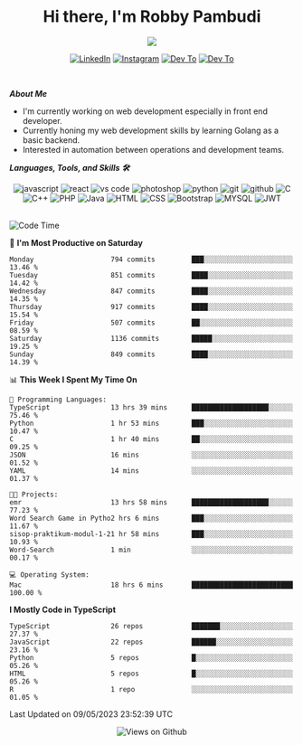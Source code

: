<div align="center">
   <h1>Hi there, I'm Robby Pambudi </h1>

<img src="https://pronoun.cyou/x/y?subject=He&object=Him&height=20"> 
</div>

<p align='center'>
   <a href="https://www.linkedin.com/in/robbypambudi" target="_blank"><img src="https://img.shields.io/badge/LinkedIn-0077B5?style=for-the-badge&logo=linkedin&logoColor=white" alt="LinkedIn"></a>
   <a href="https://www.instagram.com/robbypambudi" target="_blank"><img src="https://img.shields.io/badge/Instagram-E4405F?style=for-the-badge&logo=instagram&logoColor=white" alt="Instagram"></a>
   <a href="https://dev.to/robbypambudi" target="_blank"><img src="https://img.shields.io/badge/dev.to-0A0A0A?style=for-the-badge&logo=dev.to&logoColor=white" alt="Dev To"></a>
   <a href="https://www.facebook.com/robbyulungpambudi" target="_blank"><img src="https://img.shields.io/badge/Facebook-1877F2?style=for-the-badge&logo=facebook&logoColor=white" alt="Dev To"></a>

</p> <p>
<br>
   
***About Me***
   
- I'm currently working on web development especially in front end developer.
- Currently honing my web development skills by learning Golang as a basic backend.
- Interested in automation between operations and development teams.
 
   
***Languages, Tools, and Skills 🛠***

   <div align="center">
   <img src="https://img.shields.io/badge/JavaScript-F7DF1E?style=for-the-badge&logo=javascript&logoColor=black" alt="javascript" />
      <img src="https://img.shields.io/badge/React-61DAFB?style=for-the-badge&logo=react&logoColor=black" alt="react" />
      <img src="https://img.shields.io/badge/vs%20code-007ACC?style=for-the-badge&logo=visual%20studio%20code&logoColor=white" alt="vs code" />
      <img src="https://img.shields.io/badge/adobe%20photoshop-31A8FF?style=for-the-badge&logo=adobe%20photoshop&logoColor=white" alt="photoshop" />
      <img src="https://img.shields.io/badge/python-3776AB?style=for-the-badge&logo=python&logoColor=white" alt="python" />
      <img src="https://img.shields.io/badge/Git-F05032?style=for-the-badge&logo=git&logoColor=white" alt="git" />
      <img src="https://img.shields.io/badge/GitHub-100000?style=for-the-badge&logo=github&logoColor=white" alt="github" />
      <img src="https://img.shields.io/badge/c-%2300599C.svg?style=for-the-badge&logo=c&logoColor=white" alt="C" />
      <img src="https://img.shields.io/badge/c++-%2300599C.svg?style=for-the-badge&logo=c%2B%2B&logoColor=white" alt="C++" />   
      <img src="https://img.shields.io/badge/PHP-777BB4?style=for-the-badge&logo=php&logoColor=white" alt="PHP" />
      <img src="https://img.shields.io/badge/Java-ED8B00?style=for-the-badge&logo=java&logoColor=white" alt="Java"/>
      <img src="https://img.shields.io/badge/HTML5-E34F26?style=for-the-badge&logo=html5&logoColor=white" alt="HTML" />
      <img src="https://img.shields.io/badge/CSS-239120?&style=for-the-badge&logo=css3&logoColor=white" alt ="CSS" />
      <img src="https://img.shields.io/badge/Bootstrap-563D7C?style=for-the-badge&logo=bootstrap&logoColor=white" alt="Bootstrap" />
      <img src="https://img.shields.io/badge/MySQL-00000F?style=for-the-badge&logo=mysql&logoColor=white" alt="MYSQL" />
      <img src="https://img.shields.io/badge/json%20web%20tokens-323330?style=for-the-badge&logo=json-web-tokens&logoColor=pink" alt="JWT" />
      
   </div><br>
   
<!--START_SECTION:waka-->
![Code Time](http://img.shields.io/badge/Code%20Time-691%20hrs%2017%20mins-blue)

📅 **I'm Most Productive on Saturday** 

```text
Monday                   794 commits         ███░░░░░░░░░░░░░░░░░░░░░░   13.46 % 
Tuesday                  851 commits         ████░░░░░░░░░░░░░░░░░░░░░   14.42 % 
Wednesday                847 commits         ████░░░░░░░░░░░░░░░░░░░░░   14.35 % 
Thursday                 917 commits         ████░░░░░░░░░░░░░░░░░░░░░   15.54 % 
Friday                   507 commits         ██░░░░░░░░░░░░░░░░░░░░░░░   08.59 % 
Saturday                 1136 commits        █████░░░░░░░░░░░░░░░░░░░░   19.25 % 
Sunday                   849 commits         ████░░░░░░░░░░░░░░░░░░░░░   14.39 % 
```


📊 **This Week I Spent My Time On** 

```text
💬 Programming Languages: 
TypeScript               13 hrs 39 mins      ███████████████████░░░░░░   75.46 % 
Python                   1 hr 53 mins        ███░░░░░░░░░░░░░░░░░░░░░░   10.47 % 
C                        1 hr 40 mins        ██░░░░░░░░░░░░░░░░░░░░░░░   09.25 % 
JSON                     16 mins             ░░░░░░░░░░░░░░░░░░░░░░░░░   01.52 % 
YAML                     14 mins             ░░░░░░░░░░░░░░░░░░░░░░░░░   01.37 % 

🐱‍💻 Projects: 
emr                      13 hrs 58 mins      ███████████████████░░░░░░   77.23 % 
Word Search Game in Pytho2 hrs 6 mins        ███░░░░░░░░░░░░░░░░░░░░░░   11.67 % 
sisop-praktikum-modul-1-21 hr 58 mins        ███░░░░░░░░░░░░░░░░░░░░░░   10.93 % 
Word-Search              1 min               ░░░░░░░░░░░░░░░░░░░░░░░░░   00.17 % 

💻 Operating System: 
Mac                      18 hrs 6 mins       █████████████████████████   100.00 % 
```

**I Mostly Code in TypeScript** 

```text
TypeScript               26 repos            ███████░░░░░░░░░░░░░░░░░░   27.37 % 
JavaScript               22 repos            ██████░░░░░░░░░░░░░░░░░░░   23.16 % 
Python                   5 repos             █░░░░░░░░░░░░░░░░░░░░░░░░   05.26 % 
HTML                     5 repos             █░░░░░░░░░░░░░░░░░░░░░░░░   05.26 % 
R                        1 repo              ░░░░░░░░░░░░░░░░░░░░░░░░░   01.05 % 
```




 Last Updated on 09/05/2023 23:52:39 UTC
<!--END_SECTION:waka-->

<div align="center">
<img src="https://komarev.com/ghpvc/?username=robbypambudi&color=green" alt="Views on Github" />
</div>

